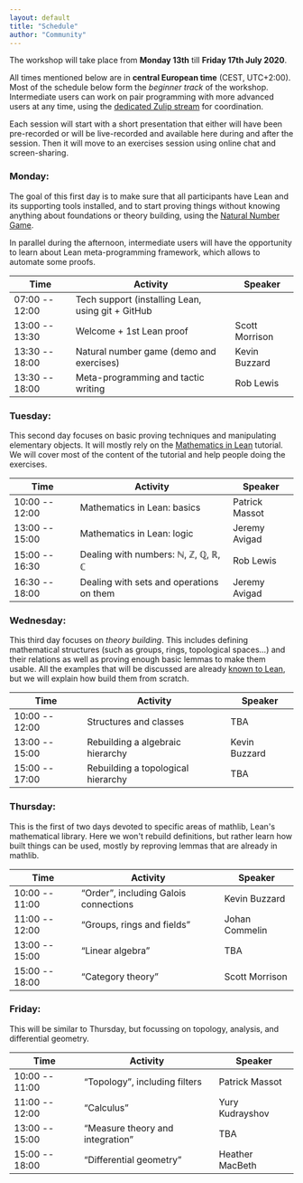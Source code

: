 ```yaml
---
layout: default
title: "Schedule"
author: "Community"
---
```


The workshop will take place from **Monday 13th** till **Friday 17th July 2020**.

All times mentioned below are in **central European time** (CEST, UTC+2:00).
Most of the schedule below form the *beginner track* of the workshop.
Intermediate users can work on pair programming with more advanced
users at any time, using the 
[dedicated Zulip stream](https://leanprover.zulipchat.com/#narrow/stream/238830-Lean-for.20the.20curious.20mathematician.202020)
for coordination.

Each session will start with a short presentation that either will have
been pre-recorded or will be live-recorded and available here during and
after the session.
Then it will move to an exercises session using online chat and
screen-sharing.

### Monday:

The goal of this first day is to make sure that all participants have
Lean and its supporting tools installed, and to start proving things
without knowing anything about foundations or theory building,
using the [Natural Number Game](http://wwwf.imperial.ac.uk/~buzzard/xena/natural_number_game/).

In parallel during the afternoon, intermediate users will have the
opportunity to learn about Lean meta-programming framework, which allows
to automate some proofs.

Time | Activity | Speaker
---- | -------- | -------
07:00 -- 12:00 | Tech support (installing Lean, using git + GitHub |
13:00 -- 13:30 | Welcome + 1st Lean proof                 | Scott Morrison
13:30 -- 18:00 | Natural number game (demo and exercises) | Kevin Buzzard
13:30 -- 18:00 | Meta-programming and tactic writing      | Rob Lewis


### Tuesday: 

This second day focuses on basic proving techniques and manipulating elementary
objects. It will mostly rely on the 
[Mathematics in Lean](https://leanprover-community.github.io/mathematics_in_lean/)
tutorial. We will cover most of the content of the tutorial and help people
doing the exercises.

Time | Activity | Speaker
---- | -------- | -------
10:00 -- 12:00 | Mathematics in Lean: basics              | Patrick Massot
13:00 -- 15:00 | Mathematics in Lean: logic               | Jeremy Avigad
15:00 -- 16:30 | Dealing with numbers: ℕ, ℤ, ℚ, ℝ, ℂ      | Rob Lewis
16:30 -- 18:00 | Dealing with sets and operations on them | Jeremy Avigad

### Wednesday:

This third day focuses on *theory building*. This includes defining
mathematical structures (such as groups, rings, topological spaces...)
and their relations as well as proving enough basic lemmas to make them
usable. 
All the examples that will be discussed are already 
[known to Lean](https://leanprover-community.github.io/mathlib-overview.html),
but we will explain how build them from scratch.

Time | Activity | Speaker
---- | -------- | -------
10:00 -- 12:00 | Structures and classes               | TBA
13:00 -- 15:00 | Rebuilding a algebraic hierarchy     | Kevin Buzzard
15:00 -- 17:00 | Rebuilding a topological hierarchy   | TBA


### Thursday:

This is the first of two days devoted to specific areas of mathlib,
Lean's mathematical library.
Here we won't rebuild definitions, but rather learn how built things can
be used, mostly by reproving lemmas that are already in mathlib.

Time | Activity | Speaker
---- | -------- | -------
10:00 -- 11:00 | “Order”, including Galois connections  | Kevin Buzzard
11:00 -- 12:00 | “Groups, rings and fields”             | Johan Commelin
13:00 -- 15:00 | “Linear algebra”                       | TBA
15:00 -- 18:00 | “Category theory”                      | Scott Morrison


### Friday:

This will be similar to Thursday, but focussing on topology, analysis,
and differential geometry.

Time | Activity | Speaker
---- | -------- | -------
10:00 -- 11:00 | “Topology”, including filters          | Patrick Massot
11:00 -- 12:00 | “Calculus”                             | Yury Kudrayshov
13:00 -- 15:00 | “Measure theory and integration”       | TBA
15:00 -- 18:00 | “Differential geometry”                | Heather MacBeth

